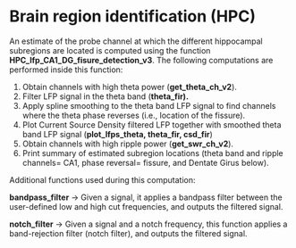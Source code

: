 # **Brain region identification (HPC)**

An estimate of the probe channel at which the different hippocampal subregions are located is computed using the function **HPC_lfp_CA1_DG_fisure_detection_v3**. The following computations are performed inside this function:

1.  Obtain channels with high theta power (**get_theta_ch_v2**).
2.  Filter LFP signal in the theta band (**theta_fir).**
3.  Apply spline smoothing to the theta band LFP signal to find channels where the theta phase reverses (i.e., location of the fissure).
4.  Plot Current Source Density filtered LFP together with smoothed theta band LFP signal (**plot_lfps_theta, theta_fir, csd_fir**)
5.  Obtain channels with high ripple power (**get_swr_ch_v2**).
6.  Print summary of estimated subregion locations (theta band and ripple channels= CA1, phase reversal= fissure, and Dentate Girus below).

Additional functions used during this computation:

**bandpass_filter** -\> Given a signal, it applies a bandpass filter between the user-defined low and high cut frequencies, and outputs the filtered signal.

**notch_filter** -\> Given a signal and a notch frequency, this function applies a band-rejection filter (notch filter), and outputs the filtered signal.
